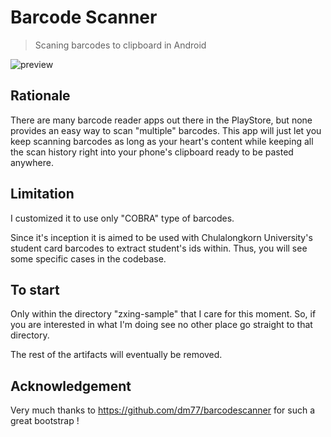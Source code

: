 # Barcode Scanner

> Scaning barcodes to clipboard in Android

![preview](https://media.giphy.com/media/X0HIhZGU7jAiY/giphy.gif)

## Rationale

There are many barcode reader apps out there in the PlayStore, but none provides an easy way to scan "multiple" barcodes. This app will just let you keep scanning barcodes as long as your heart's content while keeping all the scan history right into your phone's clipboard ready to be pasted anywhere.

## Limitation

I customized it to use only "COBRA" type of barcodes.

Since it's inception it is aimed to be used with Chulalongkorn University's student card barcodes to extract student's ids within. Thus, you will see some specific cases in the codebase.

## To start

Only within the directory "zxing-sample" that I care for this moment. So, if you are interested in what I'm doing see no other place go straight to that directory. 

The rest of the artifacts will eventually be removed. 



## Acknowledgement 
Very much thanks to https://github.com/dm77/barcodescanner for such a great bootstrap ! 